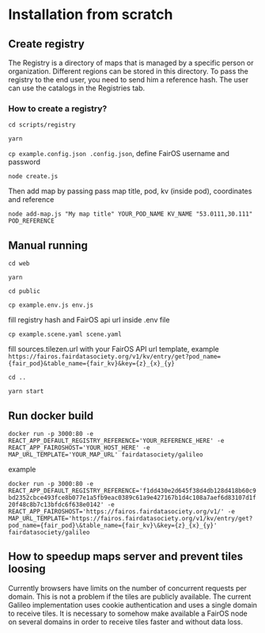 # Installation from scratch

## Create registry

The Registry is a directory of maps that is managed by a specific person or organization. Different regions can be stored in this directory. To pass the registry to the end user, you need to send him a reference hash. The user can use the catalogs in the Registries tab.

### How to create a registry?

`cd scripts/registry`

`yarn`

`cp example.config.json .config.json`, define FairOS username and password

`node create.js`

Then add map by passing pass map title, pod, kv (inside pod), coordinates and reference

`node add-map.js "My map title" YOUR_POD_NAME KV_NAME "53.0111,30.111" POD_REFERENCE`

## Manual running

`cd web`

`yarn`

`cd public`

`cp example.env.js env.js`

fill registry hash and FairOS api url inside .env file

`cp example.scene.yaml scene.yaml`

fill sources.tilezen.url with your FairOS API url template, example `https://fairos.fairdatasociety.org/v1/kv/entry/get?pod_name={fair_pod}&table_name={fair_kv}&key={z}_{x}_{y}`

`cd ..`

`yarn start`

## Run docker build

`docker run -p 3000:80 -e REACT_APP_DEFAULT_REGISTRY_REFERENCE='YOUR_REFERENCE_HERE' -e REACT_APP_FAIROSHOST='YOUR_HOST_HERE' -e MAP_URL_TEMPLATE='YOUR_MAP_URL' fairdatasociety/galileo`

example

`docker run -p 3000:80 -e REACT_APP_DEFAULT_REGISTRY_REFERENCE='f1dd430e2d645f38d4db128d418b60c9bd2352cbce493fce8b077e1a5fb9eac0389c61a9e427167b1d4c108a7aef6d83107d1f20f48c8b7c13bfdc6f638e0142' -e REACT_APP_FAIROSHOST='https://fairos.fairdatasociety.org/v1/' -e MAP_URL_TEMPLATE='https://fairos.fairdatasociety.org/v1/kv/entry/get?pod_name={fair_pod}\&table_name={fair_kv}\&key={z}_{x}_{y}' fairdatasociety/galileo`

## How to speedup maps server and prevent tiles loosing

Currently browsers have limits on the number of concurrent requests per domain. This is not a problem if the tiles are publicly available. The current Galileo implementation uses cookie authentication and uses a single domain to receive tiles. It is necessary to somehow make available a FairOS node on several domains in order to receive tiles faster and without data loss.

